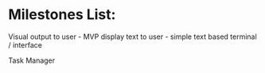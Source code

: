# Milestones List:
Visual output to user
	- MVP display text to user
		- simple text based terminal / interface

Task Manager
	